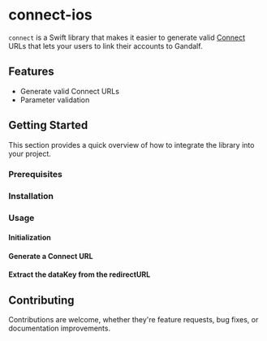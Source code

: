 # connect-ios

`connect` is a Swift library that makes it easier to generate valid [Connect](https://docs.gandalf.network/concepts/connect) URLs that lets your users to link their accounts to Gandalf.

## Features

- Generate valid Connect URLs
- Parameter validation

## Getting Started

This section provides a quick overview of how to integrate the library into your project.

### Prerequisites

### Installation

### Usage

#### Initialization

#### Generate a Connect URL

#### Extract the dataKey from the redirectURL

## Contributing

Contributions are welcome, whether they're feature requests, bug fixes, or documentation improvements.